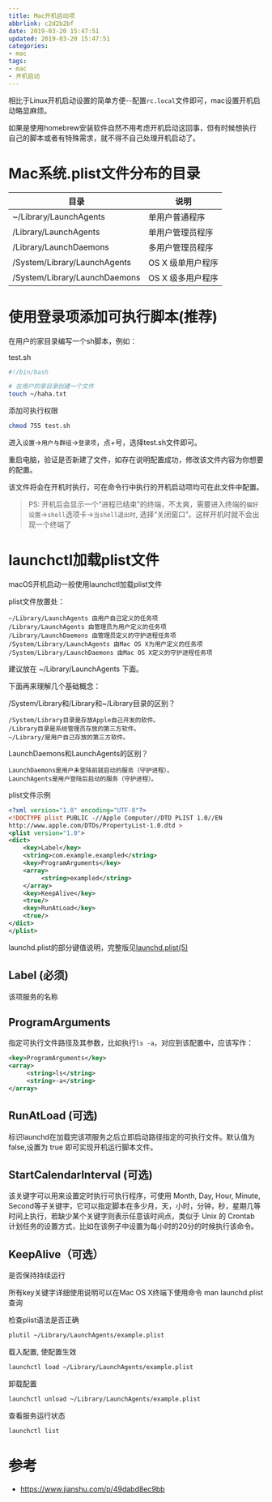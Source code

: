 ```yaml
---
title: Mac开机启动项
abbrlink: c2d2b2bf
date: 2019-03-20 15:47:51
updated: 2019-03-20 15:47:51
categories:
- mac
tags:
- mac
- 开机启动
---
```


相比于Linux开机启动设置的简单方便--配置`rc.local`文件即可，mac设置开机启动略显麻烦。

如果是使用homebrew安装软件自然不用考虑开机启动这回事，但有时候想执行自己的脚本或者有特殊需求，就不得不自己处理开机启动了。

# Mac系统.plist文件分布的目录

| 目录                          | 说明              |
| ----------------------------- | ----------------- |
| ~/Library/LaunchAgents        | 单用户普通程序    |
| /Library/LaunchAgents         | 单用户管理员程序  |
| /Library/LaunchDaemons        | 多用户管理员程序  |
| /System/Library/LaunchAgents  | OS X 级单用户程序 |
| /System/Library/LaunchDaemons | OS X 级多用户程序 |

<!--more-->

# 使用登录项添加可执行脚本(推荐)

在用户的家目录编写一个sh脚本，例如：

test.sh

```bash
#!/bin/bash

# 在用户的家目录创建一个文件
touch ~/haha.txt
```

添加可执行权限

```bash
chmod 755 test.sh
```

进入`设置`->`用户与群组`->`登录项`，点+号，选择test.sh文件即可。

重启电脑，验证是否新建了文件，如存在说明配置成功，修改该文件内容为你想要的配置。

该文件将会在开机时执行，可在命令行中执行的开机启动项均可在此文件中配置。

> PS: 开机后会显示一个“进程已结束”的终端，不太爽，需要进入终端的`偏好设置`->`shell`选项卡->`当shell退出时`, 选择“关闭窗口”。这样开机时就不会出现一个终端了

# launchctl加载plist文件

macOS开机启动一般使用launchctl加载plist文件

plist文件放置处：

```
~/Library/LaunchAgents 由用户自己定义的任务项
/Library/LaunchAgents 由管理员为用户定义的任务项
/Library/LaunchDaemons 由管理员定义的守护进程任务项
/System/Library/LaunchAgents 由Mac OS X为用户定义的任务项
/System/Library/LaunchDaemons 由Mac OS X定义的守护进程任务项
```

建议放在 ~/Library/LaunchAgents 下面。

下面再来理解几个基础概念：

/System/Library和/Library和~/Library目录的区别？

```
/System/Library目录是存放Apple自己开发的软件。
/Library目录是系统管理员存放的第三方软件。
~/Library/是用户自己存放的第三方软件。
```

LaunchDaemons和LaunchAgents的区别？

```
LaunchDaemons是用户未登陆前就启动的服务（守护进程）。
LaunchAgents是用户登陆后启动的服务（守护进程）。
```

plist文件示例

```xml
<?xml version="1.0" encoding="UTF-8"?>
<!DOCTYPE plist PUBLIC -//Apple Computer//DTD PLIST 1.0//EN
http://www.apple.com/DTDs/PropertyList-1.0.dtd >
<plist version="1.0">
<dict>
    <key>Label</key>
    <string>com.example.exampled</string>
    <key>ProgramArguments</key>
    <array>
         <string>exampled</string>
    </array>
    <key>KeepAlive</key>
    <true/>
    <key>RunAtLoad</key>
    <true/>
</dict>
</plist>
```

launchd.plist的部分键值说明，完整版见[launchd.plist(5)](https://link.jianshu.com?t=https://developer.apple.com/legacy/library/documentation/Darwin/Reference/ManPages/man5/launchd.plist.5.html#//apple_ref/doc/man/5/launchd.plist)

## Label (必须)

该项服务的名称

## ProgramArguments

指定可执行文件路径及其参数，比如执行`ls -a`，对应到该配置中，应该写作：

```xml
<key>ProgramArguments</key>
<array>
     <string>ls</string>         
     <string>-a</string>
</array>
```

## RunAtLoad (可选)

标识launchd在加载完该项服务之后立即启动路径指定的可执行文件。默认值为 false,设置为 true 即可实现开机运行脚本文件。

## StartCalendarInterval (可选)

该关键字可以用来设置定时执行可执行程序，可使用 Month, Day, Hour, Minute, Second等子关键字，它可以指定脚本在多少月，天，小时，分钟，秒，星期几等时间上执行，若缺少某个关键字则表示任意该时间点，类似于 Unix 的 Crontab 计划任务的设置方式，比如在该例子中设置为每小时的20分的时候执行该命令。

## KeepAlive（可选）

是否保持持续运行

所有key关键字详细使用说明可以在Mac OS X终端下使用命令 man launchd.plist 查询

检查plist语法是否正确

```bash
plutil ~/Library/LaunchAgents/example.plist
```

载入配置, 使配置生效

```bash
launchctl load ~/Library/LaunchAgents/example.plist
```

卸载配置

```bash
launchctl unload ~/Library/LaunchAgents/example.plist
```

查看服务运行状态

```bash
launchctl list
```



# 参考

- <https://www.jianshu.com/p/49dabd8ec9bb>